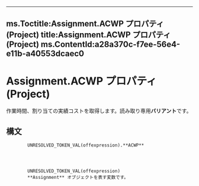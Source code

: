 

---
ms.Toctitle:Assignment.ACWP プロパティ (Project)
title:Assignment.ACWP プロパティ (Project)
ms.ContentId:a28a370c-f7ee-56e4-e11b-a40553dcaec0
---
# Assignment.ACWP プロパティ (Project)




作業時間、割り当ての実績コストを取得します。読み取り専用**バリアント**です。

## 構文

            UNRESOLVED_TOKEN_VAL(offexpression).**ACWP**




            UNRESOLVED_TOKEN_VAL(offexpression)
            **Assignment** オブジェクトを表す変数です。




